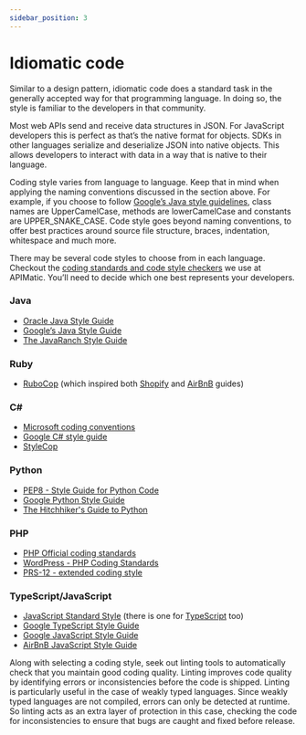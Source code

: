 ```yaml
---
sidebar_position: 3
---
```


# Idiomatic code
Similar to a design pattern, idiomatic code does a standard task in the generally accepted way for that programming language. In doing so, the style is familiar to the developers in that community.

Most web APIs send and receive data structures in JSON. For JavaScript developers this is perfect as that’s the native format for objects. SDKs in other languages serialize and deserialize JSON into native objects. This allows developers to interact with data in a way that is native to their language.

Coding style varies from language to language. Keep that in mind when applying the naming conventions discussed in the section above. For example, if you choose to follow [Google’s Java style guidelines](https://google.github.io/styleguide/javaguide.html#s5.2.2-class-names), class names are UpperCamelCase, methods are lowerCamelCase and constants are UPPER_SNAKE_CASE. Code style goes beyond naming conventions, to offer best practices around source file structure, braces, indentation, whitespace and much more.

There may be several code styles to choose from in each language. Checkout the [coding standards and code style checkers](https://docs.apimatic.io/generate-sdks/sdk-coding-standards/) we use at APIMatic. You’ll need to decide which one best represents your developers.

### Java
* [Oracle Java Style Guide](https://www.oracle.com/technetwork/java/codeconvtoc-136057.html)
* [Google’s Java Style Guide](https://google.github.io/styleguide/javaguide.html)
* [The JavaRanch Style Guide](https://javaranch.com/style.jsp)

### Ruby
* [RuboCop](https://github.com/rubocop/ruby-style-guide) (which inspired both [Shopify](https://ruby-style-guide.shopify.dev/) and [AirBnB](https://airbnb.io/projects/ruby/) guides) 

### C#
* [Microsoft coding conventions](https://learn.microsoft.com/en-us/dotnet/csharp/fundamentals/coding-style/coding-conventions)
* [Google C# style guide](https://google.github.io/styleguide/csharp-style.html)
* [StyleCop](https://documentation.help/StyleCop/StyleCop%20Rules.html)

### Python
* [PEP8 - Style Guide for Python Code](https://peps.python.org/pep-0008/)
* [Google Python Style Guide](https://google.github.io/styleguide/pyguide.html)
* [The Hitchhiker's Guide to Python](https://docs.python-guide.org/writing/style/) 

### PHP
* [PHP Official coding standards](https://raw.githubusercontent.com/php/php-src/master/CODING_STANDARDS.md)
* [WordPress - PHP Coding Standards](https://developer.wordpress.org/coding-standards/wordpress-coding-standards/php/)
* [PRS-12 - extended coding style](https://www.php-fig.org/psr/psr-12/)

### TypeScript/JavaScript
* [JavaScript Standard Style](https://standardjs.com/) (there is one for [TypeScript](https://www.npmjs.com/package/ts-standard) too)
* [Google TypeScript Style Guide](https://google.github.io/styleguide/tsguide.html)
* [Google JavaScript Style Guide](https://google.github.io/styleguide/jsguide.html)
* [AirBnB JavaScript Style Guide](https://github.com/airbnb/javascript)

Along with selecting a coding style, seek out linting tools to automatically check that you maintain good coding quality. Linting improves code quality by identifying errors or inconsistencies before the code is shipped. Linting is particularly useful in the case of weakly typed languages. Since weakly typed languages are not compiled, errors can only be detected at runtime. So linting acts as an extra layer of protection in this case, checking the code for inconsistencies to ensure that bugs are caught and fixed before release.
